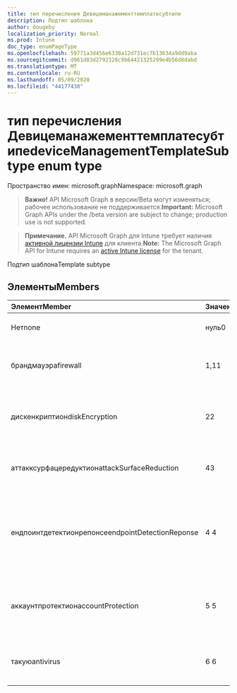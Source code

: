 ```yaml
---
title: тип перечисления Девицеманажементтемплатесубтипе
description: Подтип шаблона
author: dougeby
localization_priority: Normal
ms.prod: Intune
doc_type: enumPageType
ms.openlocfilehash: 59771a3d456e6330a12d731ec7b13634a9dd9aba
ms.sourcegitcommit: d961d83d2792328c9b64421325299e4b56d8dabd
ms.translationtype: MT
ms.contentlocale: ru-RU
ms.lasthandoff: 05/09/2020
ms.locfileid: "44177438"
---
```

# <a name="devicemanagementtemplatesubtype-enum-type"></a><span data-ttu-id="989dd-103">тип перечисления Девицеманажементтемплатесубтипе</span><span class="sxs-lookup"><span data-stu-id="989dd-103">deviceManagementTemplateSubtype enum type</span></span>

<span data-ttu-id="989dd-104">Пространство имен: microsoft.graph</span><span class="sxs-lookup"><span data-stu-id="989dd-104">Namespace: microsoft.graph</span></span>

> <span data-ttu-id="989dd-105">**Важно!** API Microsoft Graph в версии/Beta могут изменяться; рабочее использование не поддерживается.</span><span class="sxs-lookup"><span data-stu-id="989dd-105">**Important:** Microsoft Graph APIs under the /beta version are subject to change; production use is not supported.</span></span>

> <span data-ttu-id="989dd-106">**Примечание.** API Microsoft Graph для Intune требует наличия [активной лицензии Intune](https://go.microsoft.com/fwlink/?linkid=839381) для клиента.</span><span class="sxs-lookup"><span data-stu-id="989dd-106">**Note:** The Microsoft Graph API for Intune requires an [active Intune license](https://go.microsoft.com/fwlink/?linkid=839381) for the tenant.</span></span>

<span data-ttu-id="989dd-107">Подтип шаблона</span><span class="sxs-lookup"><span data-stu-id="989dd-107">Template subtype</span></span>

## <a name="members"></a><span data-ttu-id="989dd-108">Элементы</span><span class="sxs-lookup"><span data-stu-id="989dd-108">Members</span></span>
|<span data-ttu-id="989dd-109">Элемент</span><span class="sxs-lookup"><span data-stu-id="989dd-109">Member</span></span>|<span data-ttu-id="989dd-110">Значение</span><span class="sxs-lookup"><span data-stu-id="989dd-110">Value</span></span>|<span data-ttu-id="989dd-111">Описание</span><span class="sxs-lookup"><span data-stu-id="989dd-111">Description</span></span>|
|:---|:---|:---|
|<span data-ttu-id="989dd-112">Нет</span><span class="sxs-lookup"><span data-stu-id="989dd-112">none</span></span>|<span data-ttu-id="989dd-113">нуль</span><span class="sxs-lookup"><span data-stu-id="989dd-113">0</span></span>|<span data-ttu-id="989dd-114">Шаблон не имеет подтипа</span><span class="sxs-lookup"><span data-stu-id="989dd-114">Template has no subtype</span></span>|
|<span data-ttu-id="989dd-115">брандмауэра</span><span class="sxs-lookup"><span data-stu-id="989dd-115">firewall</span></span>|<span data-ttu-id="989dd-116">1,1</span><span class="sxs-lookup"><span data-stu-id="989dd-116">1</span></span>|<span data-ttu-id="989dd-117">Подтип брандмауэра для конечной точки безопасности</span><span class="sxs-lookup"><span data-stu-id="989dd-117">Endpoint security firewall subtype</span></span>|
|<span data-ttu-id="989dd-118">дискенкриптион</span><span class="sxs-lookup"><span data-stu-id="989dd-118">diskEncryption</span></span>|<span data-ttu-id="989dd-119">2</span><span class="sxs-lookup"><span data-stu-id="989dd-119">2</span></span>|<span data-ttu-id="989dd-120">Подтип шифрования диска безопасности конечной точки</span><span class="sxs-lookup"><span data-stu-id="989dd-120">Endpoint security disk encryption subtype</span></span>|
|<span data-ttu-id="989dd-121">аттакксурфацередуктион</span><span class="sxs-lookup"><span data-stu-id="989dd-121">attackSurfaceReduction</span></span>|<span data-ttu-id="989dd-122">4</span><span class="sxs-lookup"><span data-stu-id="989dd-122">3</span></span>|<span data-ttu-id="989dd-123">Подтип сокращения для атак Endpoint Security</span><span class="sxs-lookup"><span data-stu-id="989dd-123">Endpoint security attack surface reduction subtype</span></span>|
|<span data-ttu-id="989dd-124">ендпоинтдетектионрепонсе</span><span class="sxs-lookup"><span data-stu-id="989dd-124">endpointDetectionReponse</span></span>|<span data-ttu-id="989dd-125">4 </span><span class="sxs-lookup"><span data-stu-id="989dd-125">4</span></span>|<span data-ttu-id="989dd-126">Обнаружение конечной точки безопасности конечной точки и подтип ответа</span><span class="sxs-lookup"><span data-stu-id="989dd-126">Endpoint security endpoint detection and response subtype</span></span>|
|<span data-ttu-id="989dd-127">аккаунтпротектион</span><span class="sxs-lookup"><span data-stu-id="989dd-127">accountProtection</span></span>|<span data-ttu-id="989dd-128">5 </span><span class="sxs-lookup"><span data-stu-id="989dd-128">5</span></span>|<span data-ttu-id="989dd-129">Подтип защиты учетной записи безопасности конечной точки</span><span class="sxs-lookup"><span data-stu-id="989dd-129">Endpoint security account protection subtype</span></span>|
|<span data-ttu-id="989dd-130">такую</span><span class="sxs-lookup"><span data-stu-id="989dd-130">antivirus</span></span>|<span data-ttu-id="989dd-131">6 </span><span class="sxs-lookup"><span data-stu-id="989dd-131">6</span></span>|<span data-ttu-id="989dd-132">Подтип безопасности конечной точки анитивирус</span><span class="sxs-lookup"><span data-stu-id="989dd-132">Endpoint security anitivirus subtype</span></span>|



